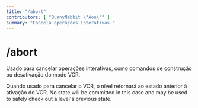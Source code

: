 ```yaml
---
title: "/abort"
contributors: [ "BunnyNabbit \"Aon\"" ]
summary: "Cancela operações interativas."
---
```


# /abort

Usado para cancelar operações interativas, como comandos de construção ou desativação do modo VCR.

Quando usado para cancelar o VCR, o nível retornará ao estado anterior à ativação do VCR. No state will be committed in this case and may be used to safely check out a level's previous state.
